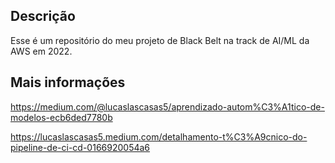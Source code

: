 ## Descrição

Esse é um repositório do meu projeto de Black Belt na track de AI/ML da AWS em 2022.

## Mais informações
https://medium.com/@lucaslascasas5/aprendizado-autom%C3%A1tico-de-modelos-ecb6ded7780b

https://lucaslascasas5.medium.com/detalhamento-t%C3%A9cnico-do-pipeline-de-ci-cd-0166920054a6
